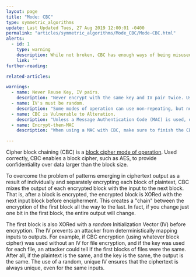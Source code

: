```yaml
---
layout: page
title: "Mode: CBC"
type: symmetric_algorithms
update: Last Updated Tues, 27 Aug 2019 12:00:01 -0400
permalink: "articles/symmetric_algorithms/Mode_CBC/Mode-CBC.html"
alerts:
  - id: 1
    type: warning
    description: While not broken, CBC has enough ways of being misused that many cryptographers are moving away from it. CTR is often seen as better, and combined modes of operations, such as GCM, are preferred.
    link: ""
further-reading:

related-articles:

warnings:
  - name: Never Reuse Key, IV pairs.
    description: "Never encrypt with the same key and IV pair twice. Use one-time session keys whenever possible."
  - name: IV's must be random.
    description: "Some modes of operation can use non-repeating, but non-random numbers (such as a counter) as IVs. This is NOT the case for CBC. The IV must be random."
  - name: CBC is Vulnerable to Alteration.
    description: "Unless a Message Authentication Code (MAC) is used, data encrypted by CBC can often be modified by attackers in ways that leak information."
  - name: Encrypt-then-MAC
    description: "When using a MAC with CBC, make sure to finish the CBC encryption first, then MAC the ciphertext. Do not MAC the plaintext and then encrypt."

---
```


Cipher block chaining (CBC) is a [block cipher mode of operation](/articles/concepts/block_cipher_modes.html). Used correctly, CBC enables a block cipher, such as AES, to provide confidentiality over data larger than the block size.

To overcome the problem of patterns emerging in ciphertext output as a result of individually and separately encrypting each block of plaintext, CBC mixes the output of each encrypted block with the input to the next block. That is, after a block is encrypted, the encrypted block is XORed with the next input block before encipherment. This creates a "chain" between the encryption of the first block all the way to the last. In fact, if you change just one bit in the first block, the entire output will change.

The first block is also XORed with a _random_ Initialization Vector (IV) before encryption. The IV prevents an attacker from deterministically mapping inputs to outputs. For example, if CBC encryption (using whatever block cipher) was used without an IV for file encryption, and if the key was used for each file, an attacker could tell if the first blocks of files were the same. After all, if the plaintext is the same, and the key is the same, the output is the same. The use of a random, unique IV ensures that the ciphertext is always unique, even for the same inputs.
